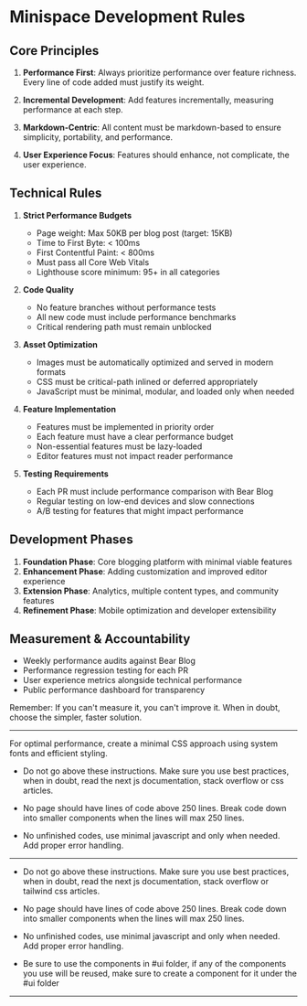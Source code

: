 # Minispace Development Rules

## Core Principles

1. **Performance First**: Always prioritize performance over feature richness. Every line of code added must justify its weight.

2. **Incremental Development**: Add features incrementally, measuring performance at each step.

3. **Markdown-Centric**: All content must be markdown-based to ensure simplicity, portability, and performance.

4. **User Experience Focus**: Features should enhance, not complicate, the user experience.

## Technical Rules

1. **Strict Performance Budgets**
    - Page weight: Max 50KB per blog post (target: 15KB)
    - Time to First Byte: < 100ms
    - First Contentful Paint: < 800ms
    - Must pass all Core Web Vitals
    - Lighthouse score minimum: 95+ in all categories

2. **Code Quality**
    - No feature branches without performance tests
    - All new code must include performance benchmarks
    - Critical rendering path must remain unblocked

3. **Asset Optimization**
    - Images must be automatically optimized and served in modern formats
    - CSS must be critical-path inlined or deferred appropriately
    - JavaScript must be minimal, modular, and loaded only when needed

4. **Feature Implementation**
    - Features must be implemented in priority order
    - Each feature must have a clear performance budget
    - Non-essential features must be lazy-loaded
    - Editor features must not impact reader performance

5. **Testing Requirements**
    - Each PR must include performance comparison with Bear Blog
    - Regular testing on low-end devices and slow connections
    - A/B testing for features that might impact performance

## Development Phases

1. **Foundation Phase**: Core blogging platform with minimal viable features
2. **Enhancement Phase**: Adding customization and improved editor experience
3. **Extension Phase**: Analytics, multiple content types, and community features
4. **Refinement Phase**: Mobile optimization and developer extensibility

## Measurement & Accountability

- Weekly performance audits against Bear Blog
- Performance regression testing for each PR
- User experience metrics alongside technical performance
- Public performance dashboard for transparency

Remember: If you can't measure it, you can't improve it. When in doubt, choose the simpler, faster solution.

----

For optimal performance, create a minimal CSS approach using system fonts and efficient styling.

- Do not go above these instructions. Make sure you use best practices, when in doubt, read the next js documentation, stack overflow or css articles.

- No page should have lines of code above 250 lines. Break code down into smaller components when the lines will max 250 lines.

- No unfinished codes, use minimal javascript and only when needed. Add proper error handling.



----


- Do not go above these instructions. Make sure you use best practices, when in doubt, read the next js documentation, stack overflow or tailwind css articles.

- No page should have lines of code above 250 lines. Break code down into smaller components when the lines will max 250 lines.

- No unfinished codes, use minimal javascript and only when needed. Add proper error handling. 

- Be sure to use the components in #ui folder, if any of the components you use will be reused, make sure to create a component for it under the #ui folder


---
